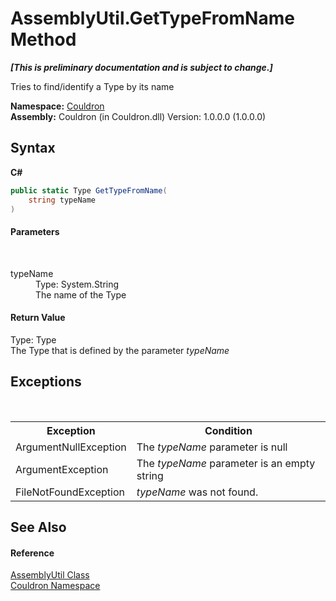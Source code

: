 # AssemblyUtil.GetTypeFromName Method 
 _**\[This is preliminary documentation and is subject to change.\]**_

Tries to find/identify a Type by its name

**Namespace:**&nbsp;<a href="N_Couldron">Couldron</a><br />**Assembly:**&nbsp;Couldron (in Couldron.dll) Version: 1.0.0.0 (1.0.0.0)

## Syntax

**C#**<br />
``` C#
public static Type GetTypeFromName(
	string typeName
)
```


#### Parameters
&nbsp;<dl><dt>typeName</dt><dd>Type: System.String<br />The name of the Type</dd></dl>

#### Return Value
Type: Type<br />The Type that is defined by the parameter *typeName*

## Exceptions
&nbsp;<table><tr><th>Exception</th><th>Condition</th></tr><tr><td>ArgumentNullException</td><td>The *typeName* parameter is null</td></tr><tr><td>ArgumentException</td><td>The *typeName* parameter is an empty string</td></tr><tr><td>FileNotFoundException</td><td>*typeName* was not found.</td></tr></table>

## See Also


#### Reference
<a href="T_Couldron_AssemblyUtil">AssemblyUtil Class</a><br /><a href="N_Couldron">Couldron Namespace</a><br />